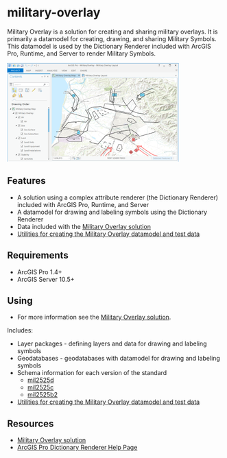 # military-overlay

Military Overlay is a solution for creating and sharing military overlays. It is primarily a datamodel for creating, drawing, and sharing Military Symbols. This datamodel is used by the Dictionary Renderer included with ArcGIS Pro, Runtime, and Server to render Military Symbols.

![Image of Military Overlay](ScreenShot.png)

## Features

* A solution using a complex attribute renderer (the Dictionary Renderer) included with ArcGIS Pro, Runtime, and Server
* A datamodel for drawing and labeling symbols using the Dictionary Renderer
* Data included with the [Military Overlay solution](http://solutions.arcgis.com/defense/help/military-overlay/)
* [Utilities for creating the Military Overlay datamodel and test data](./utils-source-and-test-data)
  
## Requirements

* ArcGIS Pro 1.4+ 
* ArcGIS Server 10.5+

## Using

* For more information see the [Military Overlay solution](http://solutions.arcgis.com/defense/help/military-overlay/).

Includes:

* Layer packages - defining layers and data for drawing and labeling symbols
* Geodatabases - geodatabases with datamodel for drawing and labeling symbols
* Schema information for each version of the standard
    * [mil2525d](./mil2525d)
    * [mil2525c](./mil2525c)
    * [mil2525b2](./mil2525b2)
* [Utilities for creating the Military Overlay datamodel and test data](./utils-source-and-test-data)
    
## Resources

* [Military Overlay solution](http://solutions.arcgis.com/defense/help/military-overlay/)
* [ArcGIS Pro Dictionary Renderer Help Page](https://pro.arcgis.com/en/pro-app/help/mapping/symbols-and-styles/dictionary-renderer.htm) 

